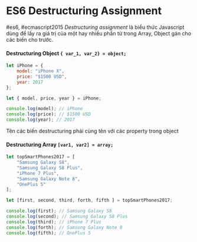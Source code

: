 # ES6 Destructuring Assignment
#es6, #ecmascript2015 
*Destructuring assignment* là biểu thức Javascript dùng để lấy ra giá trị của một hay nhiều phần từ trong Array, Object gán cho các biến cho trước.

#### Destructuring Object `{ var_1, var_2} = object;`
```javascript
let iPhone = {  
    model: "iPhone X",
    price: "$1500 USD",
    year: 2017
};

let { model, price, year } = iPhone;

console.log(model); // iPhone
console.log(price); // $1500 USD
console.log(year); // 2017
```
Tên các biến destructuring phải cùng tên với các property trong object 

#### Destructuring Array `[var1, var2] = array; `
```javascript
let topSmartPhones2017 = [
    "Samsung Galaxy S8",
    "Samsung Galaxy S8 Plus",
    "iPhone 7 Plus",
    "Samsung Galaxy Note 8",
    "OnePlus 5"
];

let [first, second, third, forth, fifth ] = topSmartPhones2017;

console.log(first); // Samsung Galaxy S8
console.log(second); // Samsung Galaxy S8 Plus
console.log(third); // iPhone 7 Plus
console.log(forth); // Samsung Galaxy Note 8
console.log(fifth); // OnePlus 5
```
